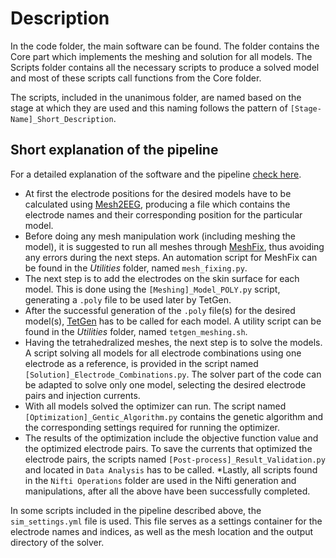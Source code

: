 # Description

In the code folder, the main software can be found. The folder contains the Core part which implements the meshing and solution for all models. The Scripts folder contains all the necessary scripts to produce a solved model and most of these scripts call functions from the Core folder.

The scripts, included in the unanimous folder, are named based on the stage at which they are used and this naming follows the pattern of `[Stage-Name]_Short_Description`.

## Short explanation of the pipeline

For a detailed explanation of the software and the pipeline [check here](http://dx.doi.org/10.13140/RG.2.2.20020.99202).

* At first the electrode positions for the desired models have to be calculated using [Mesh2EEG](https://engineering.dartmouth.edu/multimodal/mesh2eeg.html), producing a file which contains the electrode names and their corresponding position for the particular model.
* Before doing any mesh manipulation work (including meshing the model), it is suggested to run all meshes through [MeshFix](https://github.com/MarcoAttene/MeshFix-V2.1), thus avoiding any errors during the next steps. An automation script for MeshFix can be found in the _Utilities_ folder, named `mesh_fixing.py`.
* The next step is to add the electrodes on the skin surface for each model. This is done using the `[Meshing]_Model_POLY.py` script, generating a `.poly` file to be used later by TetGen.
* After the successful generation of the `.poly` file(s) for the desired model(s), [TetGen](https://wias-berlin.de/software/index.jsp?id=TetGen) has to be called for each model. A utility script can be found in the _Utilities_ folder, named `tetgen_meshing.sh`.
* Having the tetrahedralized meshes, the next step is to solve the models. A script solving all models for all electrode combinations using one electrode as a reference, is provided in the script named `[Solution]_Electrode_Combinations.py`. The solver part of the code can be adapted to solve only one model, selecting the desired electrode pairs and injection currents.
* With all models solved the optimizer can run. The script named `[Optimization]_Gentic_Algorithm.py` contains the genetic algorithm and the corresponding settings required for running the optimizer.
* The results of the optimization include the objective function value and the optimized electrode pairs. To save the currents that optimized the electrode pairs, the scripts named `[Post-process]_Result_Validation.py` and located in `Data Analysis` has to be called.
*Lastly, all scripts found in the `Nifti Operations` folder are used in the Nifti generation and manipulations, after all the above have been successfully completed.

In some scripts included in the pipeline described above, the `sim_settings.yml` file is used. This file serves as a settings container for the electrode names and indices, as well as the mesh location and the output directory of the solver.
